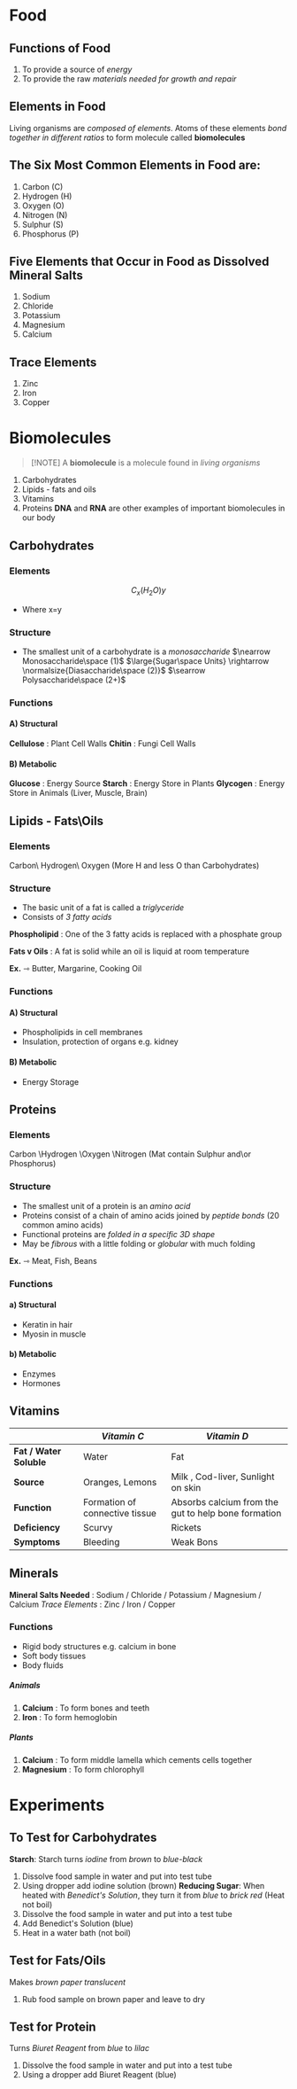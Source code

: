 # Food
## Functions of Food
1. To provide a source of *energy*
2. To provide the raw *materials needed for growth and repair*

## Elements in Food
Living organisms are *composed of elements*. Atoms of these elements *bond together in different ratios* to form molecule called **biomolecules** 

## The Six Most Common Elements in Food are:
1. Carbon (C)
2. Hydrogen (H)
3. Oxygen (O)
4. Nitrogen (N)
5. Sulphur (S)
6. Phosphorus (P)

## Five Elements that Occur in Food as Dissolved Mineral Salts
1. Sodium
2. Chloride
3. Potassium
4. Magnesium
5. Calcium

## Trace Elements
1. Zinc
2. Iron
3. Copper

# Biomolecules
> [!NOTE] A **biomolecule** is a molecule found in *living organisms*

1. Carbohydrates 
2. Lipids - fats and oils
3. Vitamins
4. Proteins
**DNA** and **RNA** are other examples of important biomolecules in our body

## Carbohydrates
### Elements
$$C_x(H_2O)y$$
 - Where x=y
### Structure
- The smallest unit of a carbohydrate is a *monosaccharide*
        $\nearrow Monosaccharide\space (1)$
$\large{Sugar\space Units} \rightarrow \normalsize{Diasaccharide\space (2)}$ 
        $\searrow Polysaccharide\space (2+)$

### Functions
#### A) Structural
**Cellulose** : Plant Cell Walls
**Chitin** : Fungi Cell Walls

#### B) Metabolic
**Glucose** : Energy Source 
**Starch** : Energy Store in Plants
**Glycogen** : Energy Store in Animals (Liver, Muscle, Brain)
## Lipids - Fats\Oils
### Elements
Carbon\ Hydrogen\ Oxygen (More H and less O than Carbohydrates)
### Structure
- The basic unit of a fat is called a *triglyceride*
 - Consists of *3 fatty acids*

**Phospholipid** : One of the 3 fatty acids is replaced with a phosphate group

**Fats v Oils** : A fat is solid while an oil is liquid at room temperature

**Ex.** ⇾ Butter, Margarine, Cooking Oil
### Functions
#### A) Structural
- Phospholipids in cell membranes
- Insulation, protection of organs e.g. kidney
#### B) Metabolic
- Energy Storage
## Proteins
### Elements 
Carbon \Hydrogen \Oxygen \Nitrogen (Mat contain Sulphur and\or Phosphorus)

### Structure
- The smallest unit of a protein is an *amino acid*
- Proteins consist of a chain of amino acids joined by *peptide bonds* (20 common amino acids)
- Functional proteins are *folded in a specific 3D shape*
- May be *fibrous* with a little folding or *globular* with much folding

**Ex.** ⇾ Meat, Fish, Beans
### Functions
#### a) Structural
- Keratin in hair
- Myosin in muscle
#### b) Metabolic
- Enzymes
- Hormones

## Vitamins

|                         | *Vitamin C*                    | *Vitamin D*                                         |
| ----------------------- | ------------------------------ | --------------------------------------------------- |
| **Fat / Water Soluble** | Water                          | Fat                                                 |
| **Source**              | Oranges, Lemons                | Milk , Cod-liver, Sunlight on skin                  |
| **Function**            | Formation of connective tissue | Absorbs calcium from the gut to help bone formation |
| **Deficiency**          | Scurvy                         | Rickets                                             |
| **Symptoms**            | Bleeding<br>                   | Weak Bons                                           |
## Minerals
**Mineral Salts Needed** : Sodium / Chloride / Potassium / Magnesium / Calcium
*Trace Elements* : Zinc / Iron / Copper

### Functions
- Rigid body structures e.g. calcium in bone
- Soft body tissues
- Body fluids
##### Animals
1. **Calcium** : To form bones and teeth
2. **Iron** : To form hemoglobin

##### Plants
1. **Calcium** : To form middle lamella which cements cells together
2. **Magnesium** : To form chlorophyll

# Experiments
## To Test for Carbohydrates
**Starch**: Starch turns *iodine* from *brown* to *blue-black*
1. Dissolve food sample in water and put into test tube
2. Using dropper add iodine solution (brown)
**Reducing Sugar**: When heated with *Benedict's Solution*, they turn it from *blue* to *brick red* (Heat not boil)
1. Dissolve the food sample in water and put into a test tube
2. Add Benedict's Solution (blue)
3. Heat in a water bath (not boil)
## Test for Fats/Oils
Makes *brown paper translucent*
1. Rub food sample on brown paper and leave to dry
## Test for Protein
Turns *Biuret Reagent* from *blue* to *lilac*
1. Dissolve the food sample in water and put into a test tube
2. Using a dropper add Biuret Reagent (blue)